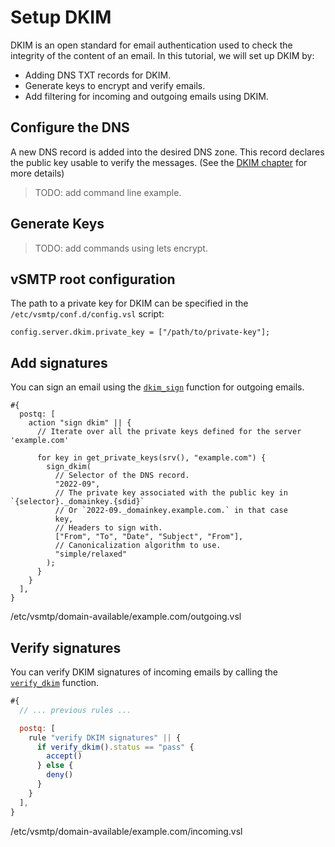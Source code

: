 # Setup DKIM

DKIM is an open standard for email authentication used to check the integrity of the content of an email.
In this tutorial, we will set up DKIM by:

- Adding DNS TXT records for DKIM.
- Generate keys to encrypt and verify emails.
- Add filtering for incoming and outgoing emails using DKIM.

## Configure the DNS

A new DNS record is added into the desired DNS zone. This record declares the public key usable to verify the messages. (See the [DKIM chapter](../tuto/0/dkim/details.md) for more details)

> TODO: add command line example.

## Generate Keys

> TODO: add commands using lets encrypt.

## vSMTP root configuration

The path to a private key for DKIM can be specified in the `/etc/vsmtp/conf.d/config.vsl` script:

```rust,ignore
config.server.dkim.private_key = ["/path/to/private-key"];
```

## Add signatures

You can sign an email using the [`dkim_sign`][sign_dkim_fn_ref] function for outgoing emails.

```rust,ignore
#{
  postq: [
    action "sign dkim" || {
      // Iterate over all the private keys defined for the server 'example.com'

      for key in get_private_keys(srv(), "example.com") {
        sign_dkim(
          // Selector of the DNS record.
          "2022-09",
          // The private key associated with the public key in `{selector}._domainkey.{sdid}`
          // Or `2022-09._domainkey.example.com.` in that case
          key,
          // Headers to sign with.
          ["From", "To", "Date", "Subject", "From"],
          // Canonicalization algorithm to use.
          "simple/relaxed"
        );
      }
    }
  ],
}
```

<p class="ann"> /etc/vsmtp/domain-available/example.com/outgoing.vsl </p>

## Verify signatures

You can verify DKIM signatures of incoming emails by calling the [`verify_dkim`][verify_dkim_fn_ref] function.

```js
#{
  // ... previous rules ...

  postq: [
    rule "verify DKIM signatures" || {
      if verify_dkim().status == "pass" {
        accept()
      } else {
        deny()
      }
    }
  ],
}
```

<p class="ann"> /etc/vsmtp/domain-available/example.com/incoming.vsl </p>

[verify_dkim_fn_ref]: ../ref/vSL/api/fn::global::dkim.md
[sign_dkim_fn_ref]: ../ref/vSL/api/fn::global::dkim.md
